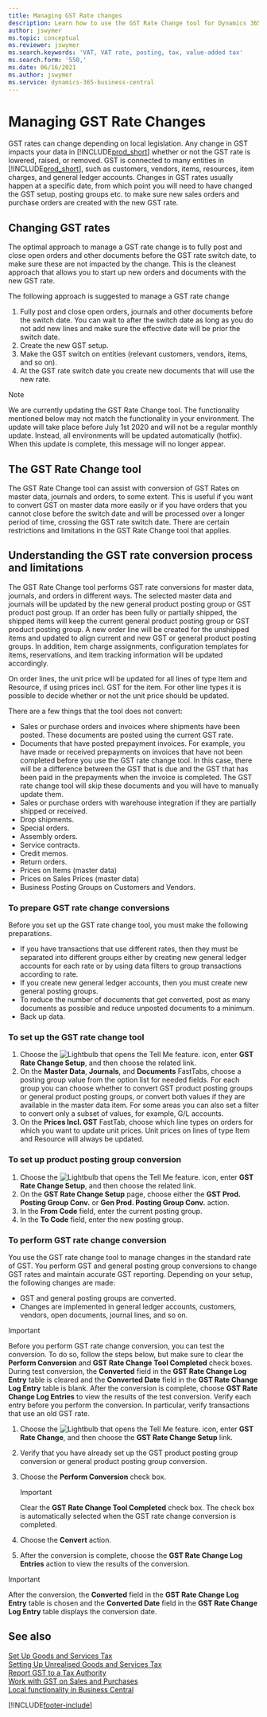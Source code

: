 ```yaml
---
title: Managing GST Rate changes
description: Learn how to use the GST Rate Change tool for Dynamics 365 Business Central for changing GST rates based on local legislation.
author: jswymer
ms.topic: conceptual
ms.reviewer: jswymer
ms.search.keywords: 'VAT, VAT rate, posting, tax, value-added tax'
ms.search.form: '550,'
ms.date: 06/16/2021
ms.author: jswymer
ms.service: dynamics-365-business-central
---
```


# Managing GST Rate Changes

GST rates can change depending on local legislation. Any change in GST impacts your data in [!INCLUDE[prod_short](includes/prod_short.md)] whether or not the GST rate is lowered, raised, or removed. GST is connected to many entities in [!INCLUDE[prod_short](includes/prod_short.md)], such as customers, vendors, items, resources, item charges, and general ledger accounts. Changes in GST rates usually happen at a specific date, from which point you will need to have changed the GST setup, posting groups etc. to make sure new sales orders and purchase orders are created with the new GST rate.

## Changing GST rates

The optimal approach to manage a GST rate change is to fully post and close open orders and other documents before the GST rate switch date, to make sure these are not impacted by the change. This is the cleanest approach that allows you to start up new orders and documents with the new GST rate.

The following approach is suggested to manage a GST rate change

1. Fully post and close open orders, journals and other documents before the switch date. You can wait to after the switch date as long as you do not add new lines and make sure the effective date will be prior the switch date.  
2. Create the new GST setup.  
3. Make the GST switch on entities (relevant customers, vendors, items, and so on).  
4. At the GST rate switch date you create new documents that will use the new rate.  


> [!NOTE]  
> We are currently updating the GST Rate Change tool. The functionality mentioned below may not match the functionality in your environment. The update will take place before July 1st 2020 and will not be a regular monthly update. Instead, all environments will be updated automatically (hotfix). When this update is complete, this message will no longer appear.  

## The GST Rate Change tool

The GST Rate Change tool can assist with conversion of GST Rates on master data, journals and orders, to some extent. This is useful if you want to convert GST on master data more easily or if you have orders that you cannot close before the switch date and will be processed over a longer period of time, crossing the GST rate switch date. There are certain restrictions and limitations in the GST Rate Change tool that applies.

## Understanding the GST rate conversion process and limitations

The GST Rate Change tool performs GST rate conversions for master data, journals, and orders in different ways. The selected master data and journals will be updated by the new general product posting group or GST product post group. If an order has been fully or partially shipped, the shipped items will keep the current general product posting group or GST product posting group. A new order line will be created for the unshipped items and updated to align current and new GST or general product posting groups. In addition, item charge assignments, configuration templates for items, reservations, and item tracking information will be updated accordingly. 

On order lines, the unit price will be updated for all lines of type Item and Resource, if using prices incl. GST for the item. For other line types it is possible to decide whether or not the unit price should be updated.

There are a few things that the tool does not convert:

* Sales or purchase orders and invoices where shipments have been posted. These documents are posted using the current GST rate.  
* Documents that have posted prepayment invoices. For example, you have made or received prepayments on invoices that have not been completed before you use the GST rate change tool. In this case, there will be a difference between the GST that is due and the GST that has been paid in the prepayments when the invoice is completed. The GST rate change tool will skip these documents and you will have to manually update them.  
* Sales or purchase orders with warehouse integration if they are partially shipped or received.  
* Drop shipments.
* Special orders. 
* Assembly orders.
* Service contracts.  
* Credit memos.
* Return orders.
* Prices on Items (master data)
* Prices on Sales Prices (master data)
* Business Posting Groups on Customers and Vendors.

### To prepare GST rate change conversions

Before you set up the GST rate change tool, you must make the following preparations.

* If you have transactions that use different rates, then they must be separated into different groups either by creating new general ledger accounts for each rate or by using data filters to group transactions according to rate.  
* If you create new general ledger accounts, then you must create new general posting groups.  
* To reduce the number of documents that get converted, post as many documents as possible and reduce unposted documents to a minimum.  
* Back up data.

### To set up the GST rate change tool

1. Choose the ![Lightbulb that opens the Tell Me feature.](media/ui-search/search_small.png "Tell me what you want to do") icon, enter **GST Rate Change Setup**, and then choose the related link.  
2. On the **Master Data**, **Journals**, and **Documents** FastTabs, choose a posting group value from the option list for needed fields. For each group you can choose whether to convert GST product posting groups or general product posting groups, or convert both values if they are available in the master data item. For some areas you can also set a filter to convert only a subset of values, for example, G/L accounts. 
3. On the **Prices Incl. GST** FastTab, choose which line types on orders for which you want to update unit prices. Unit prices on lines of type Item and Resource will always be updated.

### To set up product posting group conversion

1. Choose the ![Lightbulb that opens the Tell Me feature.](media/ui-search/search_small.png "Tell me what you want to do") icon, enter **GST Rate Change Setup**, and then choose the related link.  
2. On the **GST Rate Change Setup** page, choose either the **GST Prod. Posting Group Conv.** or **Gen Prod. Posting Group Conv.** action.  
3. In the **From Code** field, enter the current posting group.  
4. In the **To Code** field, enter the new posting group.  

### To perform GST rate change conversion

You use the GST rate change tool to manage changes in the standard rate of GST. You perform GST and general posting group conversions to change GST rates and maintain accurate GST reporting. Depending on your setup, the following changes are made:  

* GST and general posting groups are converted.  
* Changes are implemented in general ledger accounts, customers, vendors, open documents, journal lines, and so on.  

> [!IMPORTANT]  
> Before you perform GST rate change conversion, you can test the conversion. To do so, follow the steps below, but make sure to clear the **Perform Conversion** and **GST Rate Change Tool Completed** check boxes. During test conversion, the **Converted** field in the **GST Rate Change Log Entry** table is cleared and the **Converted Date** field in the **GST Rate Change Log Entry** table is blank. After the conversion is complete, choose **GST Rate Change Log Entries** to view the results of the test conversion. Verify each entry before you perform the conversion. In particular, verify transactions that use an old GST rate.

1. Choose the ![Lightbulb that opens the Tell Me feature.](media/ui-search/search_small.png "Tell me what you want to do") icon, enter **GST Rate Change**, and then choose the **GST Rate Change Setup** link.  
2. Verify that you have already set up the GST product posting group conversion or general product posting group conversion.  
3. Choose the **Perform Conversion** check box.  

    > [!IMPORTANT]  
    >  Clear the **GST Rate Change Tool Completed** check box. The check box is automatically selected when the GST rate change conversion is completed.  

4. Choose the **Convert** action.  
5. After the conversion is complete, choose the **GST Rate Change Log Entries** action to view the results of the conversion.  

> [!IMPORTANT]  
> After the conversion, the **Converted** field in the **GST Rate Change Log Entry** table is chosen and the **Converted Date** field in the **GST Rate Change Log Entry** table displays the conversion date.  

## See also

[Set Up Goods and Services Tax](finance-setup-vat.md)  
[Setting Up Unrealised Goods and Services Tax](finance-setup-unrealized-vat.md)  
[Report GST to a Tax Authority](finance-how-report-vat.md)  
[Work with GST on Sales and Purchases](finance-work-with-vat.md)  
[Local functionality in Business Central](about-localization.md)  


[!INCLUDE[footer-include](includes/footer-banner.md)]
